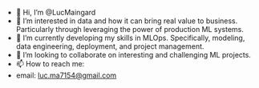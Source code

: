 - 👋 Hi, I’m @LucMaingard
- 👀 I’m interested in data and how it can bring real value to business. Particularly through leveraging the power of production ML systems.
- 🌱 I’m currently developing my skills in MLOps. Specifically, modeling, data engineering, deployment, and project management. 
- 💞️ I’m looking to collaborate on interesting and challenging ML projects.
- 📫 How to reach me: 
- email: luc.ma7154@gmail.com

<!---
LucMaingard/LucMaingard is a ✨ special ✨ repository because its `README.md` (this file) appears on your GitHub profile.
You can click the Preview link to take a look at your changes.
--->
